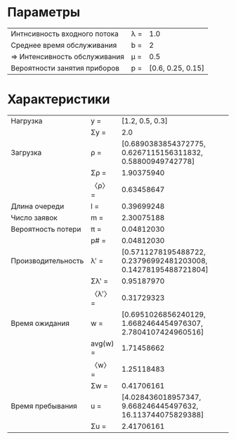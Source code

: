 
# Параметры

|   |   |   |
|---|---|---|
|Интнсивность входного потока | λ = |1.0|
|Среднее время обслуживания   | b = |2|
|⇒ Интенсивность обслуживания | μ = |0.5|
|Вероятности занятия приборов | p = |[0.6, 0.25, 0.15]|

# Характеристики

|   |   |   |
|---|---|---|
|Нагрузка           | y = |[1.2, 0.5, 0.3]|
|                   | Σy = |2.0|
|Загрузка           | ρ = |[0.6890383854372775, 0.6267115156311832, 0.58800949742778]|
|                   | Σρ = |1.90375940|
|                   | 〈ρ〉 = |0.63458647|
|Длина очереди      | l = |0.39699248|
|Число заявок       | m = |2.30075188|
|Вероятность потери | π = |0.04812030|
|                   | p# = |0.04812030|
|Производительность | λ' = |[0.5711278195488722, 0.23796992481203008, 0.14278195488721804]|
|                   | Σλ' = |0.95187970|
|                   | 〈λ'〉 = |0.31729323|
|Время ожидания     | w = |[0.6951026856240129, 1.6682464454976307, 2.7804107424960516]|
|                   | avg(w) =|1.71458662|
|                   | 〈w〉 = |1.25118483|
|                   | Σw = |0.41706161|
|Время пребывания   | u = |[4.028436018957347, 9.668246445497632, 16.113744075829388]|
|                   | Σu = |2.41706161|

